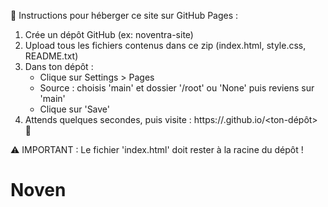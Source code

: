 📄 Instructions pour héberger ce site sur GitHub Pages :

1. Crée un dépôt GitHub (ex: noventra-site)
2. Upload tous les fichiers contenus dans ce zip (index.html, style.css, README.txt)
3. Dans ton dépôt :
   - Clique sur Settings > Pages
   - Source : choisis 'main' et dossier '/root' ou 'None' puis reviens sur 'main'
   - Clique sur 'Save'
4. Attends quelques secondes, puis visite : https://<ton-pseudo>.github.io/<ton-dépôt> 🚀

⚠️ IMPORTANT : Le fichier 'index.html' doit rester à la racine du dépôt !
# Noven
